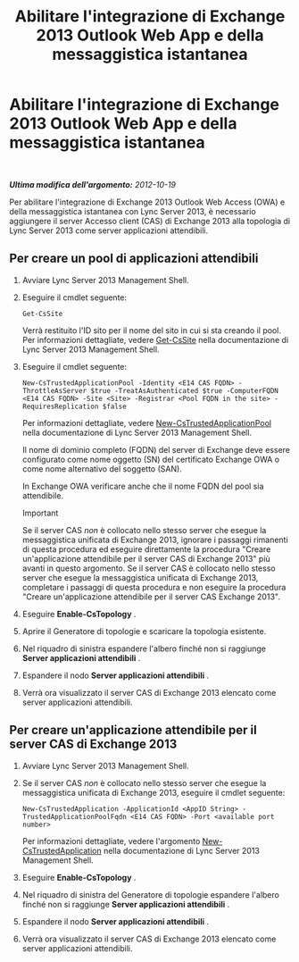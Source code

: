 ﻿---
title: Abilitare l'integrazione di Exchange 2013 Outlook Web App e della messaggistica istantanea
TOCTitle: Abilitare l'integrazione di Exchange 2013 Outlook Web App e della messaggistica istantanea
ms:assetid: 44d08cf0-b17d-46e1-a4f0-fcc2fe96a958
ms:mtpsurl: https://technet.microsoft.com/it-it/library/JJ204857(v=OCS.15)
ms:contentKeyID: 49300371
ms.date: 08/24/2015
mtps_version: v=OCS.15
ms.translationtype: HT
---

# Abilitare l'integrazione di Exchange 2013 Outlook Web App e della messaggistica istantanea

 

_**Ultima modifica dell'argomento:** 2012-10-19_

Per abilitare l'integrazione di Exchange 2013 Outlook Web Access (OWA) e della messaggistica istantanea con Lync Server 2013, è necessario aggiungere il server Accesso client (CAS) di Exchange 2013 alla topologia di Lync Server 2013 come server applicazioni attendibili.

## Per creare un pool di applicazioni attendibili

1.  Avviare Lync Server 2013 Management Shell.

2.  Eseguire il cmdlet seguente:
    
        Get-CsSite
    
    Verrà restituito l'ID sito per il nome del sito in cui si sta creando il pool. Per informazioni dettagliate, vedere [Get-CsSite](https://docs.microsoft.com/en-us/powershell/module/skype/Get-CsSite) nella documentazione di Lync Server 2013 Management Shell.

3.  Eseguire il cmdlet seguente:
    
        New-CsTrustedApplicationPool -Identity <E14 CAS FQDN> -ThrottleAsServer $true -TreatAsAuthenticated $true -ComputerFQDN <E14 CAS FQDN> -Site <Site> -Registrar <Pool FQDN in the site> -RequiresReplication $false
    
    Per informazioni dettagliate, vedere [New-CsTrustedApplicationPool](https://docs.microsoft.com/en-us/powershell/module/skype/New-CsTrustedApplicationPool) nella documentazione di Lync Server 2013 Management Shell.
    
    Il nome di dominio completo (FQDN) del server di Exchange deve essere configurato come nome oggetto (SN) del certificato Exchange OWA o come nome alternativo del soggetto (SAN).
    
    In Exchange OWA verificare anche che il nome FQDN del pool sia attendibile.
    
    > [!IMPORTANT]  
    > Se il server CAS <em>non</em> è collocato nello stesso server che esegue la messaggistica unificata di Exchange 2013, ignorare i passaggi rimanenti di questa procedura ed eseguire direttamente la procedura &quot;Creare un'applicazione attendibile per il server CAS di Exchange 2013&quot; più avanti in questo argomento. Se il server CAS è collocato nello stesso server che esegue la messaggistica unificata di Exchange 2013, completare i passaggi di questa procedura e non eseguire la procedura &quot;Creare un'applicazione attendibile per il server CAS Exchange 2013&quot;.

4.  Eseguire **Enable-CsTopology** .

5.  Aprire il Generatore di topologie e scaricare la topologia esistente.

6.  Nel riquadro di sinistra espandere l'albero finché non si raggiunge **Server applicazioni attendibili** .

7.  Espandere il nodo **Server applicazioni attendibili** .

8.  Verrà ora visualizzato il server CAS di Exchange 2013 elencato come server applicazioni attendibili.

## Per creare un'applicazione attendibile per il server CAS di Exchange 2013

1.  Avviare Lync Server 2013 Management Shell.

2.  Se il server CAS *non* è collocato nello stesso server che esegue la messaggistica unificata di Exchange 2013, eseguire il cmdlet seguente:
    
        New-CsTrustedApplication -ApplicationId <AppID String> -TrustedApplicationPoolFqdn <E14 CAS FQDN> -Port <available port number>
    
    Per informazioni dettagliate, vedere l'argomento [New-CsTrustedApplication](https://docs.microsoft.com/en-us/powershell/module/skype/New-CsTrustedApplication) nella documentazione di Lync Server 2013 Management Shell.

3.  Eseguire **Enable-CsTopology** .

4.  Nel riquadro di sinistra del Generatore di topologie espandere l'albero finché non si raggiunge **Server applicazioni attendibili** .

5.  Espandere il nodo **Server applicazioni attendibili** .

6.  Verrà ora visualizzato il server CAS di Exchange 2013 elencato come server applicazioni attendibili.


